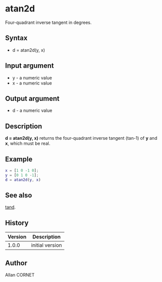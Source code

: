 # atan2d

Four-quadrant inverse tangent in degrees.

## Syntax

- d = atan2d(y, x)

## Input argument

- y - a numeric value
- x - a numeric value

## Output argument

- d - a numeric value

## Description

  <p><b>d = atan2d(y, x)</b> returns the four-quadrant inverse tangent (tan-1) of <b>y</b> and <b>x</b>, which must be real.</p>

## Example

```matlab
x = [1 0 -1 0];
y = [0 1 0 -1];
d = atan2d(y, x)
```

## See also

[tand](tand.html).

## History

| Version | Description     |
| ------- | --------------- |
| 1.0.0   | initial version |

## Author

Allan CORNET
